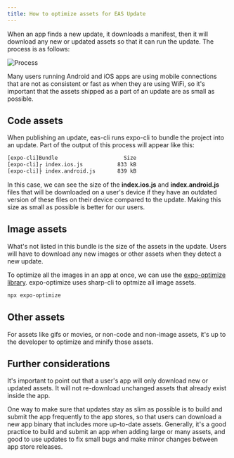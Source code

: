 ```yaml
---
title: How to optimize assets for EAS Update
---
```


When an app finds a new update, it downloads a manifest, then it will download any new or updated assets so that it can run the update. The process is as follows:

![Process](/static/images/eas-update/process.png)

Many users running Android and iOS apps are using mobile connections that are not as consistent or fast as when they are using WiFi, so it's important that the assets shipped as a part of an update are as small as possible.

## **Code assets**

When publishing an update, eas-cli runs expo-cli to bundle the project into an update. Part of the output of this process will appear like this:

```bash
[expo-cli]Bundle                     Size
[expo-cli]┌ index.ios.js           833 kB
[expo-cli]├ index.android.js       839 kB
```

In this case, we can see the size of the **index.ios.js** and **index.android.js** files that will be downloaded on a user's device if they have an outdated version of these files on their device compared to the update. Making this size as small as possible is better for our users.

## **Image assets**

What's not listed in this bundle is the size of the assets in the update. Users will have to download any new images or other assets when they detect a new update.

To optimize all the images in an app at once, we can use the [expo-optimize library](https://www.npmjs.com/package/expo-optimize). expo-optimize uses sharp-cli to optmize all image assets.

```bash
npx expo-optimize
```

## **Other assets**

For assets like gifs or movies, or non-code and non-image assets, it's up to the developer to optimize and minify those assets.

## **Further considerations**

It's important to point out that a user's app will only download new or updated assets. It will not re-download unchanged assets that already exist inside the app.

One way to make sure that updates stay as slim as possible is to build and submit the app frequently to the app stores, so that users can download a new app binary that includes more up-to-date assets. Generally, it's a good practice to build and submit an app when adding large or many assets, and good to use updates to fix small bugs and make minor changes between app store releases.
